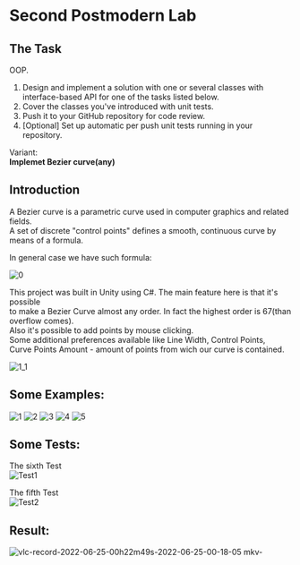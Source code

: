 # Second Postmodern Lab 

## The Task
OOP.

1. Design and implement a solution with one or several classes with interface-based API for one of the tasks listed below.<br />
2. Cover the classes you've introduced with unit tests.<br />
3. Push it to your GitHub repository for code review.<br />
4. [Optional] Set up automatic per push unit tests running in your repository.<br />

Variant: <br />
**Implemet Bezier curve(any)**

## Introduction


A Bezier curve is a parametric curve used in computer graphics and related fields.<br />
A set of discrete "control points" defines a smooth, continuous curve by means of a formula.<br />

In general case we have such formula:<br />

![0](https://user-images.githubusercontent.com/57325686/175666679-599edbd9-2ea3-4165-acff-c51e22e2d024.JPG)


This project was built in Unity using C#. The main feature here is that it's possible <br />
to make a Bezier Curve almost any order. In fact the highest order is 67(than overflow comes).<br />
Also it's possible to add points by mouse clicking.<br />
Some additional preferences available like Line Width, Control Points, <br />
Curve Points Amount - amount of points from wich our curve is contained.

![1_1](https://user-images.githubusercontent.com/57325686/175665334-3c305605-fa50-4c11-aa75-fe664dbdfcd2.JPG)


## Some Examples:<br />
![1](https://user-images.githubusercontent.com/57325686/175665330-f3e62a79-70b4-4275-9fe8-f049870d4fb7.JPG)
![2](https://user-images.githubusercontent.com/57325686/175665335-2f9e4bbe-4e3f-4bad-b60d-b5e6de919cc6.JPG)
![3](https://user-images.githubusercontent.com/57325686/175665336-13d628a5-52e1-4267-9e9b-9214853f92b6.JPG)
![4](https://user-images.githubusercontent.com/57325686/175665337-71846749-d291-4b1b-9231-e769f181cc39.JPG)
![5](https://user-images.githubusercontent.com/57325686/175665338-a84314ef-b019-4107-9ab6-3aabbd44b4a0.JPG)

## Some Tests:<br />
The sixth Test <br />
![Test1](https://user-images.githubusercontent.com/57325686/175667400-9a536159-4a8c-4ee1-bca2-29377d5afbbf.JPG)

The fifth Test <br />
![Test2](https://user-images.githubusercontent.com/57325686/175667402-7b2a8dd7-a0fb-4aff-82e2-6768c2829cb2.JPG)

## Result:<br />


![vlc-record-2022-06-25-00h22m49s-2022-06-25-00-18-05 mkv-](https://user-images.githubusercontent.com/57325686/175692742-38c57281-56cd-48f5-b8f0-77292e402a60.gif)


